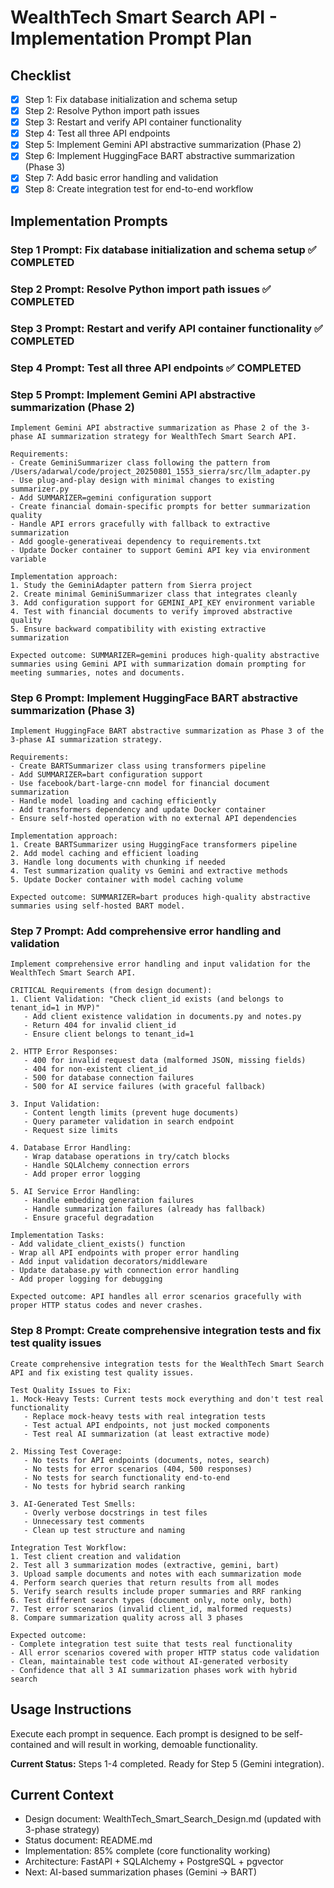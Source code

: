 # WealthTech Smart Search API - Implementation Prompt Plan

## Checklist
- [x] Step 1: Fix database initialization and schema setup
- [x] Step 2: Resolve Python import path issues
- [x] Step 3: Restart and verify API container functionality
- [x] Step 4: Test all three API endpoints
- [x] Step 5: Implement Gemini API abstractive summarization (Phase 2)
- [x] Step 6: Implement HuggingFace BART abstractive summarization (Phase 3)
- [x] Step 7: Add basic error handling and validation
- [x] Step 8: Create integration test for end-to-end workflow

## Implementation Prompts

### Step 1 Prompt: Fix database initialization and schema setup ✅ COMPLETED

### Step 2 Prompt: Resolve Python import path issues ✅ COMPLETED

### Step 3 Prompt: Restart and verify API container functionality ✅ COMPLETED

### Step 4 Prompt: Test all three API endpoints ✅ COMPLETED

### Step 5 Prompt: Implement Gemini API abstractive summarization (Phase 2)

```
Implement Gemini API abstractive summarization as Phase 2 of the 3-phase AI summarization strategy for WealthTech Smart Search API.

Requirements:
- Create GeminiSummarizer class following the pattern from /Users/adarwal/code/project_20250801_1553_sierra/src/llm_adapter.py
- Use plug-and-play design with minimal changes to existing summarizer.py
- Add SUMMARIZER=gemini configuration support
- Create financial domain-specific prompts for better summarization quality
- Handle API errors gracefully with fallback to extractive summarization
- Add google-generativeai dependency to requirements.txt
- Update Docker container to support Gemini API key via environment variable

Implementation approach:
1. Study the GeminiAdapter pattern from Sierra project
2. Create minimal GeminiSummarizer class that integrates cleanly
3. Add configuration support for GEMINI_API_KEY environment variable
4. Test with financial documents to verify improved abstractive quality
5. Ensure backward compatibility with existing extractive summarization

Expected outcome: SUMMARIZER=gemini produces high-quality abstractive summaries using Gemini API with summarization domain prompting for meeting summaries, notes and documents.
```

### Step 6 Prompt: Implement HuggingFace BART abstractive summarization (Phase 3)

```
Implement HuggingFace BART abstractive summarization as Phase 3 of the 3-phase AI summarization strategy.

Requirements:
- Create BARTSummarizer class using transformers pipeline
- Add SUMMARIZER=bart configuration support
- Use facebook/bart-large-cnn model for financial document summarization
- Handle model loading and caching efficiently
- Add transformers dependency and update Docker container
- Ensure self-hosted operation with no external API dependencies

Implementation approach:
1. Create BARTSummarizer using HuggingFace transformers pipeline
2. Add model caching and efficient loading
3. Handle long documents with chunking if needed
4. Test summarization quality vs Gemini and extractive methods
5. Update Docker container with model caching volume

Expected outcome: SUMMARIZER=bart produces high-quality abstractive summaries using self-hosted BART model.
```

### Step 7 Prompt: Add comprehensive error handling and validation

```
Implement comprehensive error handling and input validation for the WealthTech Smart Search API.

CRITICAL Requirements (from design document):
1. Client Validation: "Check client_id exists (and belongs to tenant_id=1 in MVP)"
   - Add client existence validation in documents.py and notes.py
   - Return 404 for invalid client_id
   - Ensure client belongs to tenant_id=1

2. HTTP Error Responses:
   - 400 for invalid request data (malformed JSON, missing fields)
   - 404 for non-existent client_id
   - 500 for database connection failures
   - 500 for AI service failures (with graceful fallback)

3. Input Validation:
   - Content length limits (prevent huge documents)
   - Query parameter validation in search endpoint
   - Request size limits

4. Database Error Handling:
   - Wrap database operations in try/catch blocks
   - Handle SQLAlchemy connection errors
   - Add proper error logging

5. AI Service Error Handling:
   - Handle embedding generation failures
   - Handle summarization failures (already has fallback)
   - Ensure graceful degradation

Implementation Tasks:
- Add validate_client_exists() function
- Wrap all API endpoints with proper error handling
- Add input validation decorators/middleware
- Update database.py with connection error handling
- Add proper logging for debugging

Expected outcome: API handles all error scenarios gracefully with proper HTTP status codes and never crashes.
```

### Step 8 Prompt: Create comprehensive integration tests and fix test quality issues

```
Create comprehensive integration tests for the WealthTech Smart Search API and fix existing test quality issues.

Test Quality Issues to Fix:
1. Mock-Heavy Tests: Current tests mock everything and don't test real functionality
   - Replace mock-heavy tests with real integration tests
   - Test actual API endpoints, not just mocked components
   - Test real AI summarization (at least extractive mode)

2. Missing Test Coverage:
   - No tests for API endpoints (documents, notes, search)
   - No tests for error scenarios (404, 500 responses)
   - No tests for search functionality end-to-end
   - No tests for hybrid search ranking

3. AI-Generated Test Smells:
   - Overly verbose docstrings in test files
   - Unnecessary test comments
   - Clean up test structure and naming

Integration Test Workflow:
1. Test client creation and validation
2. Test all 3 summarization modes (extractive, gemini, bart)
3. Upload sample documents and notes with each summarization mode
4. Perform search queries that return results from all modes
5. Verify search results include proper summaries and RRF ranking
6. Test different search types (document only, note only, both)
7. Test error scenarios (invalid client_id, malformed requests)
8. Compare summarization quality across all 3 phases

Expected outcome: 
- Complete integration test suite that tests real functionality
- All error scenarios covered with proper HTTP status code validation
- Clean, maintainable test code without AI-generated verbosity
- Confidence that all 3 AI summarization phases work with hybrid search
```

## Usage Instructions

Execute each prompt in sequence. Each prompt is designed to be self-contained and will result in working, demoable functionality. 

**Current Status:** Steps 1-4 completed. Ready for Step 5 (Gemini integration).

## Current Context
- Design document: WealthTech_Smart_Search_Design.md (updated with 3-phase strategy)
- Status document: README.md  
- Implementation: 85% complete (core functionality working)
- Architecture: FastAPI + SQLAlchemy + PostgreSQL + pgvector
- Next: AI-based summarization phases (Gemini → BART)
